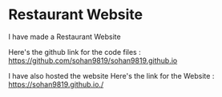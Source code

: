 # Restaurant Website 
I have made a Restaurant Website 

Here's the github link for the code files : https://github.com/sohan9819/sohan9819.github.io

I have also hosted the website 
Here's the link for the Website : https://sohan9819.github.io./
